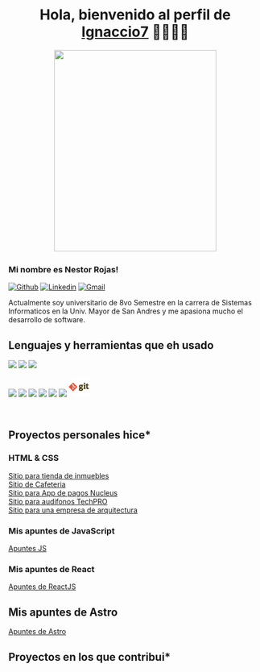 <div align="center">
<h1 align="center">Hola, bienvenido al perfil de <a href="https://github.com/ignaccio7">Ignaccio7</a> 👋👨🏻‍💻</h1>
  <img src="https://github.com/ignaccio7/ignaccio7/assets/43977105/e6839e95-0676-4c70-b85e-baa552b72e5a" width="80%" height="400px" style='object-fit:cover; object-position:bottom center;'>
</div>

### Mi nombre es Nestor Rojas!

[![Github](https://img.shields.io/badge/-Github-000?style=flat&logo=Github&logoColor=white)](https://github.com/ignaccio7)
[![Linkedin](https://img.shields.io/badge/-LinkedIn-blue?style=flat&logo=Linkedin&logoColor=white)](https://www.linkedin.com/in/nestor-ignacio-rojas-guarachi-998916267/)
[![Gmail](https://img.shields.io/badge/-Gmail-c14438?style=flat&logo=Gmail&logoColor=white)](mailto:igna260298@gmail.com)

Actualmente soy universitario de 8vo Semestre en la carrera de Sistemas Informaticos en la Univ. Mayor de San Andres y me apasiona mucho el desarrollo de software.

## Lenguajes y herramientas que eh usado

<a src="https://www.javascript.com/"><img src="https://img.icons8.com/color/48/000000/javascript.png"/></a>
<a src="https://reactjs.org/"><img src="https://img.icons8.com/color/48/000000/react-native.png"/></a>
<a src="https://nodejs.org/"><img src="https://img.icons8.com/color/48/000000/nodejs.png"/></a>
<!--<a src="https://www.mongodb.com/"><img src="https://img.icons8.com/color/48/000000/mongodb.png"/></a>-->
<!--<a src="https://www.docker.com/"><img src="https://img.icons8.com/color/48/000000/docker.png"/></a>-->
<a src="https://visualstudio.microsoft.com/"><img src="https://img.icons8.com/color/48/000000/visual-studio.png"/></a>
<a src="https://www.npmjs.com/"><img src="https://img.icons8.com/color/48/000000/npm.png"/></a>
<a src="https://getbootstrap.com/"><img src="https://img.icons8.com/color/48/000000/bootstrap.png"/></a>
<a src="https://github.com/"><img src="https://img.icons8.com/color/48/000000/github--v1.png"/></a>
<a src="https://www.w3schools.com/css/"><img src="https://img.icons8.com/color/48/000000/css3.png"/></a>
<a src="https://www.w3schools.com/html/"><img src="https://img.icons8.com/color/48/000000/html-5.png"/></a>
<a src="https://git-scm.com/"><img src="https://raw.githubusercontent.com/github/explore/80688e429a7d4ef2fca1e82350fe8e3517d3494d/topics/git/git.png" width="40" height="40"/></a>
<!--<a src="https://www.typescriptlang.org/"><img src="https://img.icons8.com/color/48/000000/typescript.png"/></a>-->
<br>

## Proyectos personales hice*
### HTML & CSS
[Sitio para tienda de inmuebles](https://ignaccio7.github.io/20ProyectosHTMLCSS/ecommerce/)  
[Sitio de Cafeteria](https://ignaccio7.github.io/20ProyectosHTMLCSS/Cafeteria/)  
[Sitio para App de pagos Nucleus](https://ignaccio7.github.io/20ProyectosHTMLCSS/Nucleus/)  
[Sitio para audifonos TechPRO](https://ignaccio7.github.io/20ProyectosHTMLCSS/TECHPRO-SitioParaAudifonos/)  
[Sitio para una empresa de arquitectura](https://ignaccio7.github.io/20ProyectosHTMLCSS/Architecture-SitioDeArquitectura/)
### Mis apuntes de JavaScript
[Apuntes JS](https://github.com/ignaccio7/JavaScriptApuntes)
### Mis apuntes de React
[Apuntes de ReactJS](https://github.com/ignaccio7/ReactApuntes/tree/master/projects)
## Mis apuntes de Astro
[Apuntes de Astro](https://github.com/ignaccio7/AstroApuntes)
## Proyectos en los que contribui*


<!--
**ignaccio7/ignaccio7** is a ✨ _special_ ✨ repository because its `README.md` (this file) appears on your GitHub profile.

Here are some ideas to get you started:

- 🔭 I’m currently working on ...
- 🌱 I’m currently learning ...
- 👯 I’m looking to collaborate on ...
- 🤔 I’m looking for help with ...
- 💬 Ask me about ...
- 📫 How to reach me: ...
- 😄 Pronouns: ...
- ⚡ Fun fact: ...
-->
